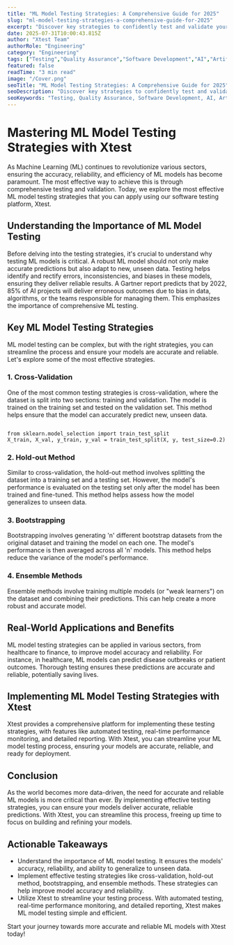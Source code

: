 ```yaml
---
title: "ML Model Testing Strategies: A Comprehensive Guide for 2025"
slug: "ml-model-testing-strategies-a-comprehensive-guide-for-2025"
excerpt: "Discover key strategies to confidently test and validate your machine learning models in our comprehensive guide. Unlock the power of ML model testing and learn how to enhance accuracy, minimize bias, and drive optimal performance. Dont miss out on these cutting-edge techniques that will elevate your data science projects to a whole new level."
date: 2025-07-31T10:00:43.815Z
author: "Xtest Team"
authorRole: "Engineering"
category: "Engineering"
tags: ["Testing","Quality Assurance","Software Development","AI","Artificial Intelligence"]
featured: false
readTime: "3 min read"
image: "/Cover.png"
seoTitle: "ML Model Testing Strategies: A Comprehensive Guide for 2025"
seoDescription: "Discover key strategies to confidently test and validate your machine learning models in our comprehensive guide. Unlock the power of ML model testing and learn how to enhance accuracy, minimize bias, and drive optimal performance. Dont miss out on these cutting-edge techniques that will elevate your data science projects to a whole new level."
seoKeywords: "Testing, Quality Assurance, Software Development, AI, Artificial Intelligence"
---
```


# Mastering ML Model Testing Strategies with Xtest

As Machine Learning (ML) continues to revolutionize various sectors, ensuring the accuracy, reliability, and efficiency of ML models has become paramount. The most effective way to achieve this is through comprehensive testing and validation. Today, we explore the most effective ML model testing strategies that you can apply using our software testing platform, Xtest.

## Understanding the Importance of ML Model Testing

Before delving into the testing strategies, it's crucial to understand why testing ML models is critical. A robust ML model should not only make accurate predictions but also adapt to new, unseen data. Testing helps identify and rectify errors, inconsistencies, and biases in these models, ensuring they deliver reliable results. A Gartner report predicts that by 2022, 85% of AI projects will deliver erroneous outcomes due to bias in data, algorithms, or the teams responsible for managing them. This emphasizes the importance of comprehensive ML testing.

## Key ML Model Testing Strategies

ML model testing can be complex, but with the right strategies, you can streamline the process and ensure your models are accurate and reliable. Let's explore some of the most effective strategies.

### 1\. Cross-Validation

One of the most common testing strategies is cross-validation, where the dataset is split into two sections: training and validation. The model is trained on the training set and tested on the validation set. This method helps ensure that the model can accurately predict new, unseen data.

```

from sklearn.model_selection import train_test_split
X_train, X_val, y_train, y_val = train_test_split(X, y, test_size=0.2)
```

### 2\. Hold-out Method

Similar to cross-validation, the hold-out method involves splitting the dataset into a training set and a testing set. However, the model's performance is evaluated on the testing set only after the model has been trained and fine-tuned. This method helps assess how the model generalizes to unseen data.

### 3\. Bootstrapping

Bootstrapping involves generating 'n' different bootstrap datasets from the original dataset and training the model on each one. The model's performance is then averaged across all 'n' models. This method helps reduce the variance of the model's performance.

### 4\. Ensemble Methods

Ensemble methods involve training multiple models (or "weak learners") on the dataset and combining their predictions. This can help create a more robust and accurate model.

## Real-World Applications and Benefits

ML model testing strategies can be applied in various sectors, from healthcare to finance, to improve model accuracy and reliability. For instance, in healthcare, ML models can predict disease outbreaks or patient outcomes. Thorough testing ensures these predictions are accurate and reliable, potentially saving lives.

## Implementing ML Model Testing Strategies with Xtest

Xtest provides a comprehensive platform for implementing these testing strategies, with features like automated testing, real-time performance monitoring, and detailed reporting. With Xtest, you can streamline your ML model testing process, ensuring your models are accurate, reliable, and ready for deployment.

## Conclusion

As the world becomes more data-driven, the need for accurate and reliable ML models is more critical than ever. By implementing effective testing strategies, you can ensure your models deliver accurate, reliable predictions. With Xtest, you can streamline this process, freeing up time to focus on building and refining your models.

## Actionable Takeaways

*   Understand the importance of ML model testing. It ensures the models' accuracy, reliability, and ability to generalize to unseen data.
*   Implement effective testing strategies like cross-validation, hold-out method, bootstrapping, and ensemble methods. These strategies can help improve model accuracy and reliability.
*   Utilize Xtest to streamline your testing process. With automated testing, real-time performance monitoring, and detailed reporting, Xtest makes ML model testing simple and efficient.

Start your journey towards more accurate and reliable ML models with Xtest today!